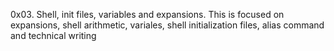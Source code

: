 0x03. Shell, init files, variables and expansions. This is focused on expansions, shell arithmetic, variales, shell initialization files, alias command and technical writing
